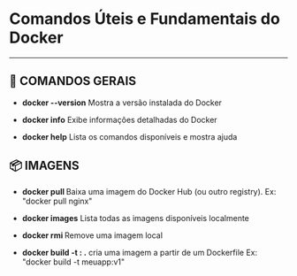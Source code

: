# Comandos Úteis e Fundamentais do Docker

---

## 🚀 COMANDOS GERAIS

- **docker --version**
  Mostra a versão instalada do Docker

- **docker info**
    Exibe informações detalhadas do Docker

- **docker help**
    Lista os comandos disponíveis e mostra ajuda

## 📦 IMAGENS

- **docker pull <imagem>**
    Baixa uma imagem do Docker Hub (ou outro registry). Ex: "docker pull nginx"

- **docker images**
    Lista todas as imagens disponíveis localmente

- **docker rmi <imagem>** 
    Remove uma imagem local

- **docker build -t <nome>:<tag> .**
    cria uma imagem a partir de um Dockerfile Ex: "docker build -t meuapp:v1"
